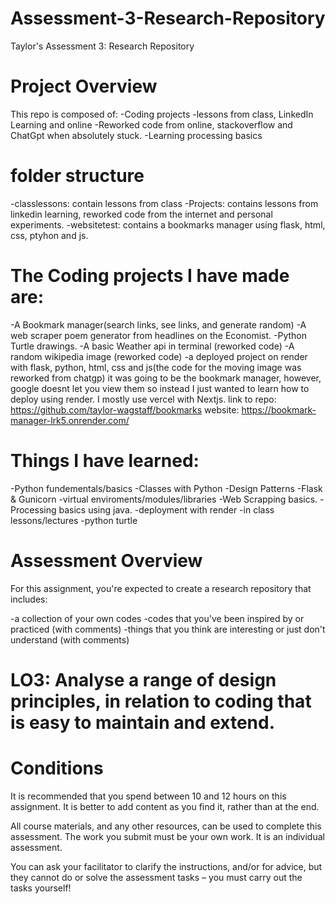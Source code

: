# Assessment-3-Research-Repository
Taylor's Assessment 3: Research Repository 

# Project Overview

This repo is composed of:
-Coding projects 
-lessons from class, LinkedIn Learning and online
-Reworked code from online, stackoverflow and ChatGpt when absolutely stuck. 
-Learning processing basics

# folder structure
-classlessons: contain lessons from class
-Projects: contains lessons from linkedin learning, reworked code from the internet and personal experiments. 
-websitetest: contains a bookmarks manager using flask, html, css, ptyhon and js.

# The Coding projects I have made are:
-A Bookmark manager(search links, see links, and generate random)
-A web scraper poem generator from headlines on the Economist. 
-Python Turtle drawings. 
-A basic Weather api in terminal (reworked code)
-A random wikipedia image (reworked code)
-a deployed project on render with flask, python, html, css and js(the code for the moving image was reworked from chatgp)
it was going to be the bookmark manager, however, google doesnt let you
view them so instead I just wanted to learn how to deploy using render. 
I mostly use vercel with Nextjs. 
link to repo: https://github.com/taylor-wagstaff/bookmarks
website: https://bookmark-manager-lrk5.onrender.com/


# Things I have learned:
-Python fundementals/basics
-Classes with Python
-Design Patterns
-Flask & Gunicorn
-virtual enviroments/modules/libraries
-Web Scrapping basics.
-Processing basics using java. 
-deployment with render
-in class lessons/lectures
-python turtle













# Assessment Overview
For this assignment, you're expected to create a research repository that includes:

-a collection of your own codes
-codes that you've been inspired by or practiced (with comments)
-things that you think are interesting or just don't understand (with comments)

# LO3: Analyse a range of design principles, in relation to coding that is easy to maintain and extend.

# Conditions
It is recommended that you spend between 10 and 12 hours on this assignment. It is better to
add content as you find it, rather than at the end.

All course materials, and any other resources, can be used to complete this assessment.
The work you submit must be your own work. It is an individual assessment.

You can ask your facilitator to clarify the instructions, and/or for advice, but they cannot do or solve the assessment tasks – you must carry out the tasks yourself!